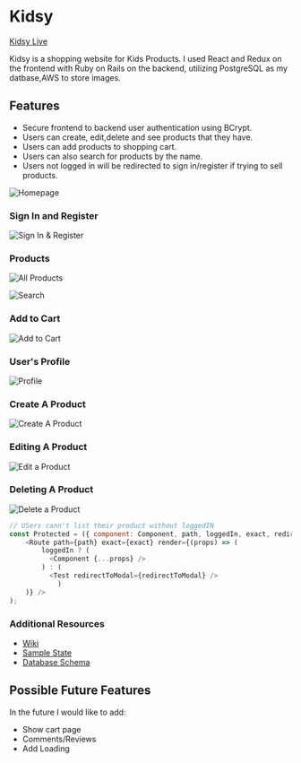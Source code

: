 # Kidsy

 [Kidsy Live](https://kidsy.herokuapp.com/#/)


Kidsy is a shopping website for Kids Products. I used React and Redux on the frontend with Ruby on Rails on the backend, utilizing PostgreSQL as my datbase,AWS to store images.

## Features
* Secure frontend to backend user authentication using BCrypt.
* Users can create, edit,delete and see products that they have.
* Users can add  products to shopping cart.
* Users can also search for products by the name.
* Users not logged in will be redirected to sign in/register if trying to sell products.


![Homepage](https://i.imgur.com/0lv5Wvh.png)



### Sign In and Register

![Sign In & Register](https://i.imgur.com/eP5cerN.jpg)



### Products


![All Products](https://i.imgur.com/SkhXdum.png)
[](https://i.imgur.com/Ozwhy28.png)


![Search](https://i.imgur.com/aSOxQJh.png)




### Add to Cart

![Add to Cart](https://i.imgur.com/VNB12Ik.png)



### User's Profile

![Profile](https://i.imgur.com/Crw0was.png)



### Create A Product

![Create A Product](https://i.imgur.com/FVYMfb7.png)




### Editing A Product

![Edit a Product](https://i.imgur.com/YsLMGCY.png)




### Deleting A Product
![Delete a Product](https://i.imgur.com/vBBKh22.png)

```Javascript
// USers cann't list their product without loggedIN
const Protected = ({ component: Component, path, loggedIn, exact, redirectToModal }) => (
    <Route path={path} exact={exact} render={(props) => (
        loggedIn ? (
          <Component {...props} />
        ) : (
          <Test redirectToModal={redirectToModal} />
            )
    )} />
);
```

### Additional Resources
* [Wiki](https://github.com/Jayad25/kidsy_fullstackproject/wiki)
* [Sample State](https://github.com/Jayad25/kidsy_fullstackproject/wiki/Sample-State)
* [Database Schema](https://github.com/Jayad25/kidsy_fullstackproject/wiki/Database-Schema)


## Possible Future Features
In the future I would like to add:
* Show cart page
* Comments/Reviews
* Add Loading
